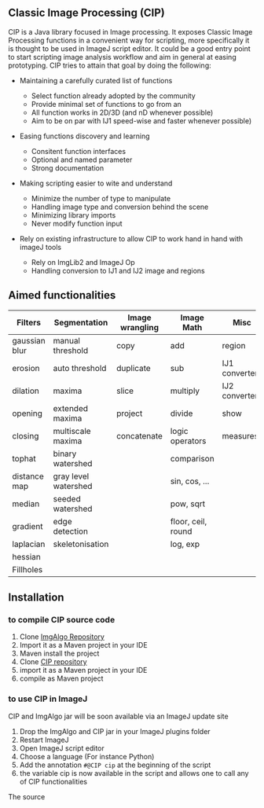 ## Classic Image Processing (CIP)

CIP is a Java library focused in Image processing. It exposes Classic Image Processing functions in a convenient way for scripting, more specifically it is thought to be used in ImageJ script editor. It could be a good entry point to start scripting image analysis workflow and aim in general at easing prototyping. CIP tries to attain that goal by doing the following:

* Maintaining a carefully curated list of functions
  * Select function already adopted by the community
  * Provide minimal set of functions to go from an 
  * All function works in 2D/3D (and nD whenever possible)
  * Aim to be on par with IJ1  speed-wise and faster whenever possible)

* Easing functions discovery and learning
  * Consitent function interfaces
  * Optional and named parameter
  * Strong documentation

* Making scripting easier to wite and understand
  * Minimize the number of type to manipulate
  * Handling image type and conversion behind the scene
  * Minimizing library imports
  * Never modify function input


* Rely on existing infrastructure to allow CIP to work hand in hand with imageJ tools
  * Rely on ImgLib2 and ImageJ Op
  * Handling conversion to IJ1 and IJ2 image and regions
 
 
 
## Aimed functionalities
 
| Filters       | Segmentation     | Image wrangling | Image Math     | Misc          | 
| ---           | ---              | ---             | ---            | ---           |
| gaussian blur | manual threshold | copy            | add            | region        |
| erosion       | auto threshold   | duplicate       | sub            | IJ1 converters|
| dilation      | maxima           | slice           | multiply       | IJ2 converters|
| opening       | extended maxima  | project         | divide         | show          |
| closing       | multiscale maxima| concatenate     | logic operators| measures      |
| tophat        | binary watershed |                 | comparison     |
| distance map  | gray level watershed|              | sin, cos, ...  |
| median        | seeded watershed |                 | pow, sqrt      |
| gradient      | edge detection   |                 | floor, ceil, round|
| laplacian     | skeletonisation  |                 | log, exp       |
| hessian       |                  |                 | 
| Fillholes     |                  |                 |

 
## Installation

### to compile CIP source code
1. Clone [ImgAlgo Repository](https://github.com/benoitlo/ImgAlgo)
2. Import it as a Maven project in your IDE
3. Maven install the project
4. Clone [CIP repository](https://github.com/benoitlo/CIP)
5. import it as a Maven project in your IDE
6. compile as Maven project


### to use CIP in ImageJ
CIP and ImgAlgo jar will be soon available via an ImageJ update site
1. Drop the ImgAlgo and CIP jar in your ImageJ plugins folder
2. Restart ImageJ
3. Open ImageJ script editor
4. Choose a language (For instance Python)
5. Add the annotation `#@CIP cip` at the beginning of the script
6. the variable cip is now available in the script and allows one to call any of CIP functionalities



The source
